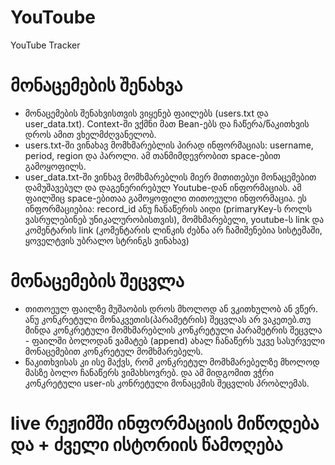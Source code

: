 # YouToube
YouTube Tracker

# მონაცემების შენახვა

* მონაცემების შენახვისთვის ვიყენებ ფაილებს (users.txt და user_data.txt). Context-ში ვქმნი მათ Bean-ებს და ჩაწერა/წაკითხვის დროს ამით ვხელმძღვანელობ.
* users.txt-ში ვინახავ მომხმარებლის პირად ინფორმაციას: username, period, region და პაროლი. ამ თანმიმდევრობით space-ებით გამოყოფილს.
* user_data.txt-ში ვინხავ მომხმარებლის მიერ მითითებუი მონაცემებით დამუშავებულ და დაგენერირებულ Youtube-დან ინფორმაციას. ამ ფაილშიც space-ებითაა გამოყოფილი თითოეული ინფორმაცია. ეს ინფორმაციებია: record_id ანუ ჩანაწერის აიდი (primaryKey-ს როლს ვასრულებინებ უნიკალურობისთვის), მომხმარებელი, youtube-ს link და კომენტარის link (კომენტარის ლინკის ძებნა არ ჩამიშენებია სისტემაში, ყოველტვის უბრალო სტრინგს ვინახავ)
# მონაცემების შეცვლა
* თითოეულ ფაილზე მუშაობის დროს მხოლოდ ან ვკითხულობ ან ვწერ. ანუ კონკრეტული მონაკვეთის(პარამეტრის) შეცვლას არ ვაკეთებ.თუ მინდა კონკრეტული მომხმარებლის კონკრეტული პარამეტრის შეცვლა - ფაილში ბოლოდან ვამატებ (append)  ახალ ჩანაწერს უკვე სასურველი მონაცემებით კონკრეტულ მომხმარებელს.
* წაკითხვისას კი ისე მაქვს, რომ კონკრეტულ მომხმარებელზე მხოლოდ მასზე ბოლო ჩანაწერს ვიმახსოვრებ. და ამ მიდგომით ვჭრი კონკრეტული user-ის კონრეტული მონაცემის შეცვლის პრობლემას.


# live რეჟიმში ინფორმაციის მიწოდება და + ძველი ისტორიის წამოღება
